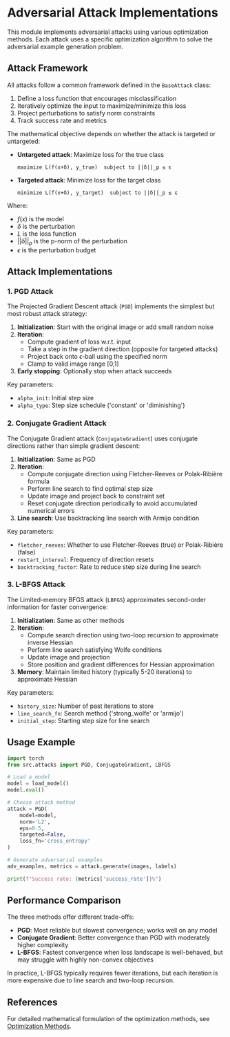 # Adversarial Attack Implementations

This module implements adversarial attacks using various optimization methods. Each attack uses a specific optimization algorithm to solve the adversarial example generation problem.

## Attack Framework

All attacks follow a common framework defined in the `BaseAttack` class:

1. Define a loss function that encourages misclassification
2. Iteratively optimize the input to maximize/minimize this loss
3. Project perturbations to satisfy norm constraints
4. Track success rate and metrics

The mathematical objective depends on whether the attack is targeted or untargeted:

- **Untargeted attack**: Maximize loss for the true class
  ```
  maximize L(f(x+δ), y_true)  subject to ||δ||_p ≤ ε
  ```

- **Targeted attack**: Minimize loss for the target class
  ```
  minimize L(f(x+δ), y_target)  subject to ||δ||_p ≤ ε
  ```

Where:
- $f(x)$ is the model
- $\delta$ is the perturbation
- $L$ is the loss function
- $\left||\delta|\right|_p$ is the p-norm of the perturbation
- $\epsilon$ is the perturbation budget

## Attack Implementations

### 1. PGD Attack

The Projected Gradient Descent attack (`PGD`) implements the simplest but most robust attack strategy:

1. **Initialization**: Start with the original image or add small random noise
2. **Iteration**:
   - Compute gradient of loss w.r.t. input
   - Take a step in the gradient direction (opposite for targeted attacks)
   - Project back onto $\epsilon$-ball using the specified norm
   - Clamp to valid image range [0,1]
3. **Early stopping**: Optionally stop when attack succeeds

Key parameters:
- `alpha_init`: Initial step size
- `alpha_type`: Step size schedule ('constant' or 'diminishing')

### 2. Conjugate Gradient Attack

The Conjugate Gradient attack (`ConjugateGradient`) uses conjugate directions rather than simple gradient descent:

1. **Initialization**: Same as PGD
2. **Iteration**:
   - Compute conjugate direction using Fletcher-Reeves or Polak-Ribière formula
   - Perform line search to find optimal step size
   - Update image and project back to constraint set
   - Reset conjugate direction periodically to avoid accumulated numerical errors
3. **Line search**: Use backtracking line search with Armijo condition

Key parameters:
- `fletcher_reeves`: Whether to use Fletcher-Reeves (true) or Polak-Ribière (false)
- `restart_interval`: Frequency of direction resets
- `backtracking_factor`: Rate to reduce step size during line search

### 3. L-BFGS Attack

The Limited-memory BFGS attack (`LBFGS`) approximates second-order information for faster convergence:

1. **Initialization**: Same as other methods
2. **Iteration**:
   - Compute search direction using two-loop recursion to approximate inverse Hessian
   - Perform line search satisfying Wolfe conditions
   - Update image and projection
   - Store position and gradient differences for Hessian approximation
3. **Memory**: Maintain limited history (typically 5-20 iterations) to approximate Hessian

Key parameters:
- `history_size`: Number of past iterations to store
- `line_search_fn`: Search method ('strong_wolfe' or 'armijo')
- `initial_step`: Starting step size for line search

## Usage Example

```python
import torch
from src.attacks import PGD, ConjugateGradient, LBFGS

# Load a model
model = load_model()
model.eval()

# Choose attack method
attack = PGD(
    model=model,
    norm='L2',
    eps=0.5,
    targeted=False,
    loss_fn='cross_entropy'
)

# Generate adversarial examples
adv_examples, metrics = attack.generate(images, labels)

print(f"Success rate: {metrics['success_rate']}%")
```

## Performance Comparison

The three methods offer different trade-offs:

- **PGD**: Most reliable but slowest convergence; works well on any model
- **Conjugate Gradient**: Better convergence than PGD with moderately higher complexity
- **L-BFGS**: Fastest convergence when loss landscape is well-behaved, but may struggle with highly non-convex objectives

In practice, L-BFGS typically requires fewer iterations, but each iteration is more expensive due to line search and two-loop recursion.

## References

For detailed mathematical formulation of the optimization methods, see [Optimization Methods](../attacks/optimization/README.md).

